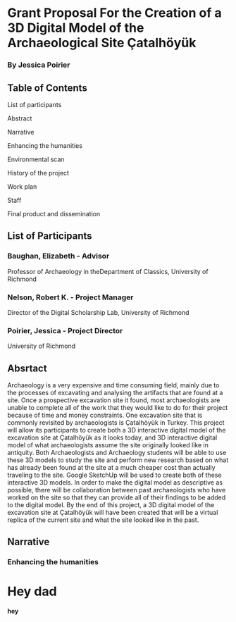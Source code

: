 # Grant Proposal For the Creation of a 3D Digital Model of the Archaeological Site Çatalhӧyük
### By Jessica Poirier

## Table of Contents
 List of participants
 
 Abstract
 
 Narrative
 
 Enhancing the humanities
 
 Environmental scan
 
 History of the project
 
 Work plan
 
 Staff
 
 Final product and dissemination 

## List of Participants
### Baughan, Elizabeth - Advisor
Professor of Archaeology in theDepartment of Classics, University of Richmond

### Nelson, Robert K. - Project Manager
Director of the Digital Scholarship Lab, University of Richmond

### Poirier, Jessica - Project Director
University of Richmond

## Absrtact
Archaeology is a very expensive and time consuming field, mainly due to the processes of excavating and analysing the artifacts that are found at a site. Once a prospective excavation site it found, most archaeologists are unable to complete all of the work that they would like to do for their project because of time and money constraints. One excavation site that is commonly revisited by archaeologists is Çatalhӧyük in Turkey. This project will allow its participants to create both a 3D interactive digital model of the excavation site at Çatalhӧyük as it looks today, and 3D interactive digital model of what archaeologists assume the site originally looked like in antiquity. Both Archaeologists and Archaeology students will be able to use these 3D models to study the site and perform new research based on what has already been found at the site at a much cheaper cost than actually traveling to the site. Google SketchUp will be used to create both of these interactive 3D models. In order to make the digital model as descriptive as possible, there will be collaboration between past archaeologists who have worked on the site so that they can provide all of their findings to be added to the digital model. By the end of this project, a 3D digital model of the excavation site at Çatalhӧyük will have been created that will be a virtual replica of the current site and what the site looked like in the past.

## Narrative
### Enhancing the humanities

# Hey dad
#### hey
